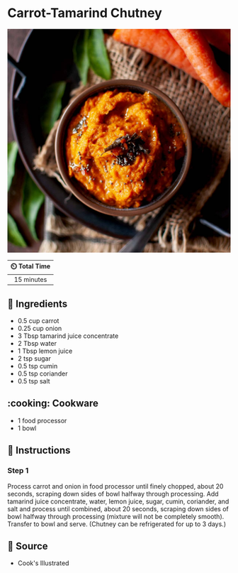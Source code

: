 # Carrot-Tamarind Chutney

![Carrot-Tamarind Chutney](../assets/images/carrot-tamarind-chutney.jpg)

| :timer_clock: Total Time |
|:-----------------------: |
| 15 minutes |

## :salt: Ingredients

- 0.5 cup carrot
- 0.25 cup onion
- 3 Tbsp tamarind juice concentrate
- 2 Tbsp water
- 1 Tbsp lemon juice
- 2 tsp sugar
- 0.5 tsp cumin
- 0.5 tsp coriander
- 0.5 tsp salt

## :cooking: Cookware

- 1 food processor
- 1 bowl

## :pencil: Instructions

### Step 1

Process carrot and onion in food processor until finely chopped, about 20 seconds, scraping down sides of bowl halfway
through processing. Add tamarind juice concentrate, water, lemon juice, sugar, cumin, coriander, and salt and process
until combined, about 20 seconds, scraping down sides of bowl halfway through processing (mixture will not be completely
smooth). Transfer to bowl and serve. (Chutney can be refrigerated for up to 3 days.)

## :link: Source

- Cook's Illustrated
